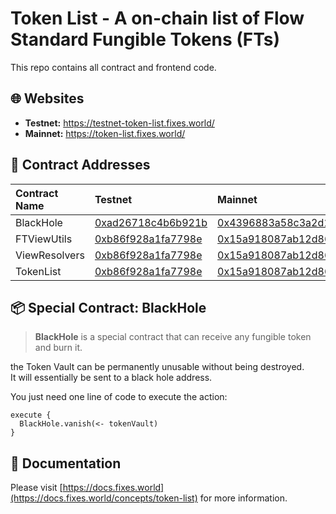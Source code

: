 # Token List - A on-chain list of Flow Standard Fungible Tokens (FTs)

This repo contains all contract and frontend code.

## 🌐 Websites

- **Testnet:** <https://testnet-token-list.fixes.world/>  
- **Mainnet:** <https://token-list.fixes.world/>

## 🔗 Contract Addresses

| Contract Name | Testnet | Mainnet |
| :------------ | :------ | :------ |
| BlackHole | [0xad26718c4b6b921b](https://contractbrowser.com/A.ad26718c4b6b921b.BlackHole) | [0x4396883a58c3a2d1](https://contractbrowser.com/A.4396883a58c3a2d1.BlackHole) |
| FTViewUtils | [0xb86f928a1fa7798e](https://contractbrowser.com/A.b86f928a1fa7798e.FTViewUtils) | [0x15a918087ab12d86](https://contractbrowser.com/A.15a918087ab12d86.FTViewUtils) |
| ViewResolvers | [0xb86f928a1fa7798e](https://contractbrowser.com/A.b86f928a1fa7798e.ViewResolvers) | [0x15a918087ab12d86](https://contractbrowser.com/A.15a918087ab12d86.ViewResolvers) |
| TokenList | [0xb86f928a1fa7798e](https://contractbrowser.com/A.b86f928a1fa7798e.TokenList) | [0x15a918087ab12d86](https://contractbrowser.com/A.15a918087ab12d86.TokenList) |

## 📦 Special Contract: BlackHole

> **BlackHole** is a special contract that can receive any fungible token and burn it.

the Token Vault can be permanently unusable without being destroyed.  
It will essentially be sent to a black hole address.

You just need one line of code to execute the action:

```cadence
execute {
  BlackHole.vanish(<- tokenVault)
}
```

## 📄 Documentation

Please visit [https://docs.fixes.world](https://docs.fixes.world/concepts/token-list) for more information.

